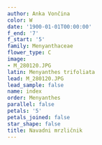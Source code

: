 ```yaml
---
author: Anka Vončina
color: W
date: '1900-01-01T00:00:00'
f_end: '7'
f_start: '5'
family: Menyanthaceae
flower_type: C
image:
- M_280120.JPG
latin: Menyanthes trifoliata
lead: M_280120.JPG
lead_sample: false
name: index
order: Menyanthes
parallel: false
petals: '5'
petals_joined: false
star_shape: false
title: Navadni mrzličnik
---
```



